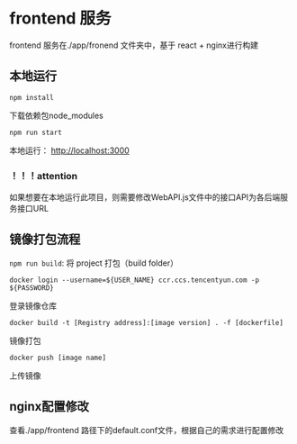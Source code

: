 # frontend 服务

frontend 服务在./app/fronend 文件夹中，基于 react + nginx进行构建

## 本地运行

`npm install`

下载依赖包node_modules

`npm run start`

本地运行： [http://localhost:3000](http://localhost:3000) 

### ！！！attention

如果想要在本地运行此项目，则需要修改WebAPI.js文件中的接口API为各后端服务接口URL

## 镜像打包流程


`npm run build`: 将 project 打包（build folder）

`docker login --username=${USER_NAME} ccr.ccs.tencentyun.com -p ${PASSWORD}`

登录镜像仓库

`docker build -t [Registry address]:[image version] . -f [dockerfile]`

镜像打包

`docker push [image name]`

上传镜像

## nginx配置修改

查看./app/frontend 路径下的default.conf文件，根据自己的需求进行配置修改